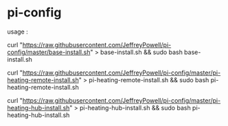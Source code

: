 # pi-config


usage : 

curl "https://raw.githubusercontent.com/JeffreyPowell/pi-config/master/base-install.sh" > base-install.sh && sudo bash base-install.sh

curl "https://raw.githubusercontent.com/JeffreyPowell/pi-config/master/pi-heating-remote-install.sh" > pi-heating-remote-install.sh && sudo bash pi-heating-remote-install.sh

curl "https://raw.githubusercontent.com/JeffreyPowell/pi-config/master/pi-heating-hub-install.sh" > pi-heating-hub-install.sh && sudo bash pi-heating-hub-install.sh

